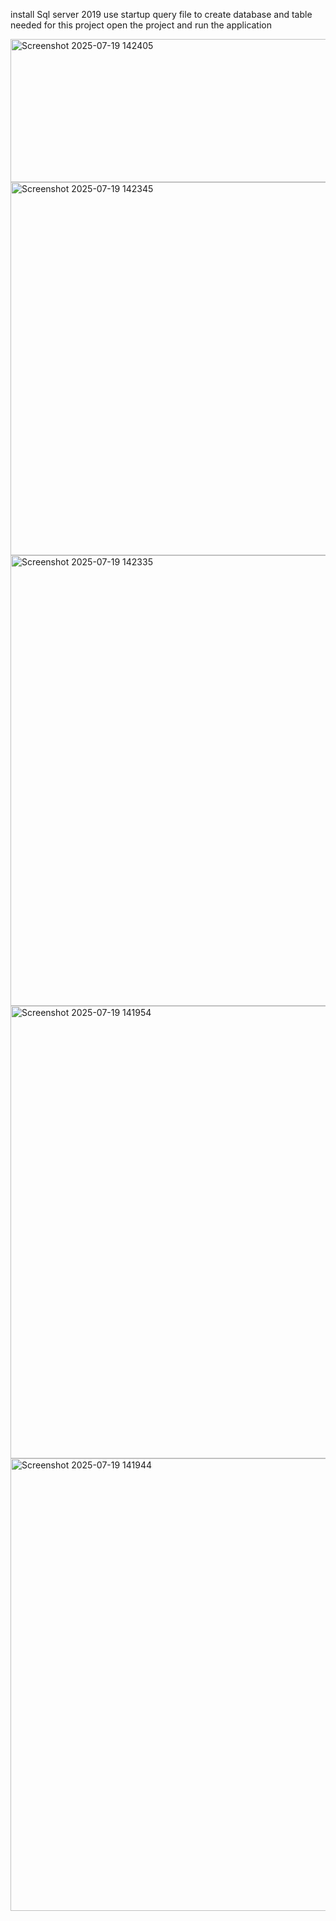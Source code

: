 install Sql server 2019
use startup query file to create database and table needed for this project
open the project and run the application

<img width="703" height="229" alt="Screenshot 2025-07-19 142405" src="https://github.com/user-attachments/assets/381419b3-19f1-4b3f-855d-c2416ca4c3b2" />
<img width="845" height="597" alt="Screenshot 2025-07-19 142345" src="https://github.com/user-attachments/assets/318eb96f-b2fc-49dd-b0f6-e7c29d93a8f8" />
<img width="972" height="721" alt="Screenshot 2025-07-19 142335" src="https://github.com/user-attachments/assets/ca100dbb-31b4-44a6-8616-5cd1ed495834" />
<img width="982" height="724" alt="Screenshot 2025-07-19 141954" src="https://github.com/user-attachments/assets/a80d3e2c-96fd-4990-9f60-9fe38ee9cda7" />
<img width="976" height="724" alt="Screenshot 2025-07-19 141944" src="https://github.com/user-attachments/assets/7b1037a9-e28b-481d-b717-8f065f59e424" />
